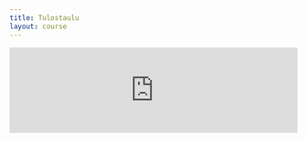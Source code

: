```yaml
---
title: Tulostaulu
layout: course
---
```

<iframe id="pistelista-iframe" src="http://www.cs.helsinki.fi/group/java/mooc-tulokset/" style="width:100%;border:0px;"></iframe>

<script>
var eventMethod = window.addEventListener ? "addEventListener" : "attachEvent";
var eventer = window[eventMethod];
var messageEvent = eventMethod == "attachEvent" ? "onmessage" : "message";

// Listen to message from child window
eventer(messageEvent,function(e) {
    var key = e.message ? "message" : "data";
    var data = e[key];
    document.getElementById("pistelista-iframe").style.height = data + 'px';
},false);
</script>